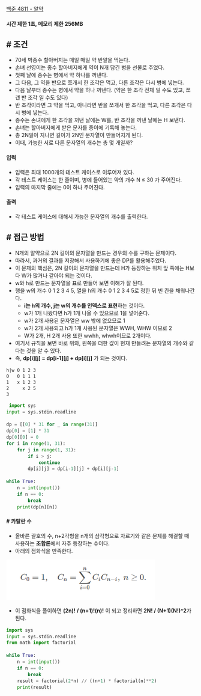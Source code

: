 
[백준 4811 - 알약](https://www.acmicpc.net/problem/4811)

#### **시간 제한 1초, 메모리 제한 256MB**

## **# 조건**

- 70세 박종수 할아버지는 매일 매일 약 반알을 먹는다. 
- 손녀 선영이는 종수 할아버지에게 약이 N개 담긴 병을 선물로 주었다.
- 첫째 날에 종수는 병에서 약 하나를 꺼낸다. 
- 그 다음, 그 약을 반으로 쪼개서 한 조각은 먹고, 다른 조각은 다시 병에 넣는다.
- 다음 날부터 종수는 병에서 약을 하나 꺼낸다. (약은 한 조각 전체 일 수도 있고, 쪼갠 반 조각 일 수도 있다) 
- 반 조각이라면 그 약을 먹고, 아니라면 반을 쪼개서 한 조각을 먹고, 다른 조각은 다시 병에 넣는다.
- 종수는 손녀에게 한 조각을 꺼낸 날에는 W를, 반 조각을 꺼낸 날에는 H 보낸다. 
- 손녀는 할아버지에게 받은 문자를 종이에 기록해 놓는다. 
- 총 2N일이 지나면 길이가 2N인 문자열이 만들어지게 된다. 
- 이때, 가능한 서로 다른 문자열의 개수는 총 몇 개일까?

#### **입력**
- 입력은 최대 1000개의 테스트 케이스로 이루어져 있다. 
- 각 테스트 케이스는 한 줄이며, 병에 들어있는 약의 개수 N ≤ 30 가 주어진다.
- 입력의 마지막 줄에는 0이 하나 주어진다.

#### **출력**
- 각 테스트 케이스에 대해서 가능한 문자열의 개수를 출력한다.

## **# 접근 방법**

- N개의 알약으로 2N 길이의 문자열을 만드는 경우의 수를 구하는 문제이다.
- 따라서, 과거의 결과를 저장해서 사용하기에 좋은 DP를 활용해주었다.
- 이 문제의 핵심은, 2N 길이의 문자열을 만드는데 H가 등장하는 위치 앞 쪽에는 H보다 W가 많거나 같아야 되는 것이다.
- w와 h로 만드는 문자열을 표로 만들어 보면 이해가 잘 된다.
- 행을 w의 개수 0 1 2 3 4 5, 열을 h의 개수 0 1 2 3 4 5로 정한 뒤  빈 칸을 채워나간다.
	- **i는 h의 개수, j는 w의 개수를 인덱스로 표현**하는 것이다.
	- w가 1개 나왔다면 h가 1개 나올 수 있으므로 1을 넣어준다.
	- w가 2개 사용된 문자열은 ww 밖에 없으므로 1
	- w가 2개 사용되고 h가 1개 사용된 문자열은 WWH, WHW 이므로 2
	- W가 2개, H 2개 사용 또한 wwhh, whwh이므로 2개이다.
- 여기서 규칙을 보면 바로 위와, 왼쪽을 더한 값이 현재 만들려는 문자열의 개수와 같다는 것을 알 수 있다.
- 즉, **dp[i][j] = dp[i-1][j] + dp[i][j]** 가 되는 것이다.

```
h|w 0 1 2 3
0   0 1 1 1
1   x 1 2 3
2     x 2 5
3

```

```python
 import sys  
input = sys.stdin.readline  
  
dp = [[0] * 31 for _ in range(31)]  
dp[0] = [1] * 31  
dp[0][0] = 0  
for i in range(1, 31):  
    for j in range(1, 31):  
        if i > j:  
            continue  
        dp[i][j] = dp[i-1][j] + dp[i][j-1]  
  
while True:  
    n = int(input())  
    if n == 0:  
        break  
    print(dp[n][n])
```

#### **# 카탈란 수**

- 올바른 괄호의 수, n+2각형을 n개의 삼각형으로 자르기와 같은 문제를 해결할 때 사용하는 **조합론**에서 자주 등장하는 수이다.
- 아래의 점화식을 만족한다.
 
![](Algorithm/baekjoon/assets/Pasted%20image%2020230915015845.png)

- 이 점화식을 풀이하면 **(2n)! / (n+1)!(n)!** 이 되고 정리하면 **2N! / (N+1)(N!)^2**가 된다.

```PYTHON
import sys  
input = sys.stdin.readline  
from math import factorial  
  
while True:  
    n = int(input())  
    if n == 0:  
        break  
    result = factorial(2*n) // ((n+1) * factorial(n)**2)  
    print(result)
```